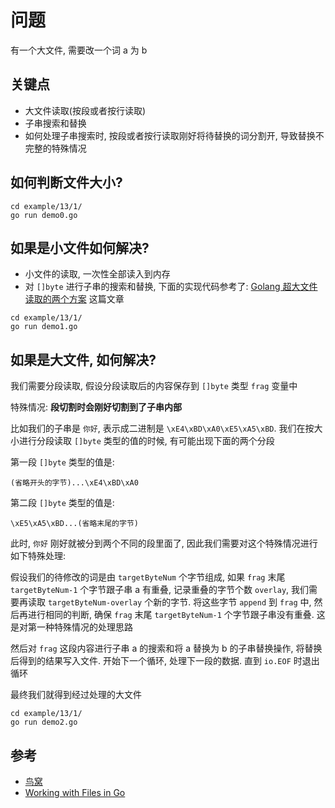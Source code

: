 # 问题

有一个大文件, 需要改一个词 a 为 b

## 关键点

- 大文件读取(按段或者按行读取)
- 子串搜索和替换
- 如何处理子串搜索时, 按段或者按行读取刚好将待替换的词分割开, 导致替换不完整的特殊情况

## 如何判断文件大小?

```shell script
cd example/13/1/
go run demo0.go
```

## 如果是小文件如何解决?

- 小文件的读取, 一次性全部读入到内存
- 对 `[]byte` 进行子串的搜索和替换, 下面的实现代码参考了: [Golang
  超大文件读取的两个方案](https://learnku.com/articles/23559/two-schemes-for-reading-golang-super-large-files)
  这篇文章

```shell script
cd example/13/1/
go run demo1.go
```

## 如果是大文件, 如何解决?

我们需要分段读取, 假设分段读取后的内容保存到 `[]byte` 类型 `frag` 变量中

特殊情况: **段切割时会刚好切割到了子串内部**

比如我们的子串是 `你好`, 表示成二进制是 `\xE4\xBD\xA0\xE5\xA5\xBD`.
我们在按大小进行分段读取 `[]byte` 类型的值的时候, 有可能出现下面的两个分段

第一段 `[]byte` 类型的值是:

``` text
(省略开头的字节)...\xE4\xBD\xA0
```

第二段 `[]byte` 类型的值是:

``` text
\xE5\xA5\xBD...(省略末尾的字节)
```

此时, `你好` 刚好就被分到两个不同的段里面了, 因此我们需要对这个特殊情况进行如下特殊处理:

假设我们的待修改的词是由 `targetByteNum` 个字节组成, 如果 `frag` 末尾
`targetByteNum-1` 个字节跟子串 a 有重叠, 记录重叠的字节个数 `overlay`,
我们需要再读取 `targetByteNum-overlay` 个新的字节. 将这些字节 `append` 到
`frag` 中, 然后再进行相同的判断, 确保 `frag` 末尾 `targetByteNum-1`
个字节跟子串没有重叠. 这是对第一种特殊情况的处理思路

然后对 `frag` 这段内容进行子串 a 的搜索和将 a 替换为 b 的子串替换操作,
将替换后得到的结果写入文件. 开始下一个循环, 处理下一段的数据. 直到 `io.EOF`
时退出循环

最终我们就得到经过处理的大文件

```shell script
cd example/13/1/
go run demo2.go
```

## 参考

- [鸟窝](https://colobu.com/2016/10/12/go-file-operations/#%E4%BD%BF%E7%94%A8%E7%BC%93%E5%AD%98%E5%86%99)
- [Working with Files in Go](https://www.devdungeon.com/content/working-files-go#write_bytes)
